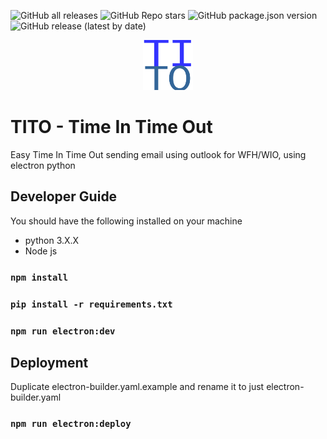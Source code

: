 ![GitHub all releases](https://img.shields.io/github/downloads/pvbarredo/electron-tito/total)
![GitHub Repo stars](https://img.shields.io/github/stars/pvbarredo/electron-tito?style=social)
![GitHub package.json version](https://img.shields.io/github/package-json/v/pvbarredo/electron-tito)
![GitHub release (latest by date)](https://img.shields.io/github/v/release/pvbarredo/electron-tito)
<br>
<div align="center">
    <img src="assets/icon/icon.png" alt="Logo" width="80" height="80">
</div>

# TITO - Time In Time Out

Easy Time In Time Out sending email using outlook for WFH/WIO, using electron python

## Developer Guide
You should have the following installed on your machine
* python 3.X.X
* Node js

### `npm install`
### `pip install -r requirements.txt`
### `npm run electron:dev`

## Deployment
Duplicate electron-builder.yaml.example  and rename it to just electron-builder.yaml

### `npm run electron:deploy`